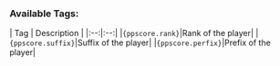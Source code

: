 ### Available Tags:

| Tag | Description | |:--:|:--:| |`{ppscore.rank}`|Rank of the player| |`{ppscore.suffix}`|Suffix of the player|
|`{ppscore.perfix}`|Prefix of the player|
